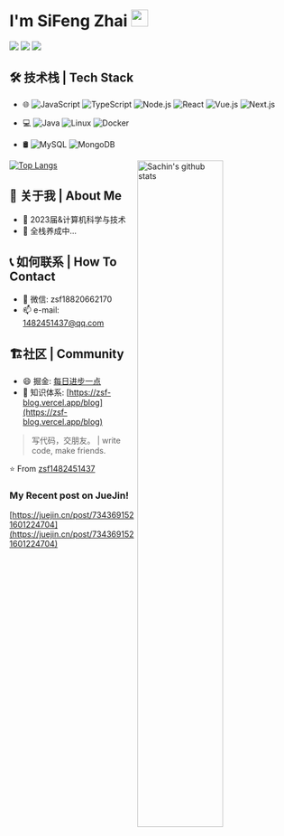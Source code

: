 # I'm SiFeng Zhai <img src="https://raw.githubusercontent.com/iampavangandhi/iampavangandhi/master/gifs/Hi.gif" width="30px">
![](https://img.shields.io/badge/FrontEnd-Developer-brightgreen) ![](https://img.shields.io/badge/JavaScript-Lover-skyblue) ![](https://img.shields.io/badge/Exp-2+years-red)

## 🛠 技术栈 | Tech Stack

- 🌐
![JavaScript](https://img.shields.io/badge/-JavaScript-333333?logo=JavaScript)
![TypeScript](https://img.shields.io/badge/-TypeScript-333333?logo=TypeScript)
![Node.js](https://img.shields.io/badge/-Node.js-333333?logo=Node.js)
![React](https://img.shields.io/badge/-React-333333?logo=React)
![Vue.js](https://img.shields.io/badge/-Vue-333333?&logo=Vue.js)
![Next.js](https://img.shields.io/badge/-Next-333333?&logo=Next.js)

- 💻 
![Java](https://img.shields.io/badge/-Java-333333?logo=Java)
![Linux](https://img.shields.io/badge/-Linux-333333?logo=Linux)
![Docker](https://img.shields.io/badge/-Docker-333333?logo=Docker)

- 🛢
![MySQL](https://img.shields.io/badge/-MySQL-333333?logo=MySql)
![MongoDB](https://img.shields.io/badge/-MongoDB-333333?logo=mongodb)

<p>
 <img width="55%" align="right" alt="Sachin's github stats" src="https://github-readme-stats.vercel.app/api?username=zsf1482451437&show_icons=true"/>

 [![Top Langs](https://github-readme-stats.vercel.app/api/top-langs/?username=zsf1482451437&hide=jupyter%20notebook&show_icons=true&layout=compact&hide_border=true)](https://github.com/zsf1482451437/github-readme-stats)
</p>

## 💁 关于我 | About Me
- 🔭 2023届&计算机科学与技术
- 🌱 全栈养成中...
  
## 📞 如何联系 | How To Contact
- 💬 微信: zsf18820662170
- 📫 e-mail: 1482451437@qq.com
  
## 🏗️社区 | Community
- 😄 掘金: [每日进步一点](https://juejin.cn/user/2964734936622894)
- 📖 知识体系: [https://zsf-blog.vercel.app/blog](https://zsf-blog.vercel.app/blog)


> 写代码，交朋友。 |  write code, make friends.

⭐️ From [zsf1482451437](https://github.com/zsf1482451437)

### My Recent post on JueJin!
[https://juejin.cn/post/7343691521601224704](https://juejin.cn/post/7343691521601224704)
